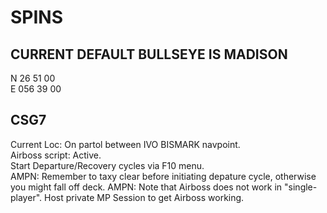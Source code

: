 # SPINS

## CURRENT DEFAULT BULLSEYE IS MADISON  
N 26 51 00  
E 056 39 00  

## CSG7
Current Loc: On partol between IVO BISMARK navpoint.  
Airboss script: Active.  
Start Departure/Recovery cycles via F10 menu.  
AMPN: Remember to taxy clear before initiating depature cycle, otherwise you might fall off deck. 
AMPN: Note that Airboss does not work in "single-player". Host private MP Session to get Airboss working.  

